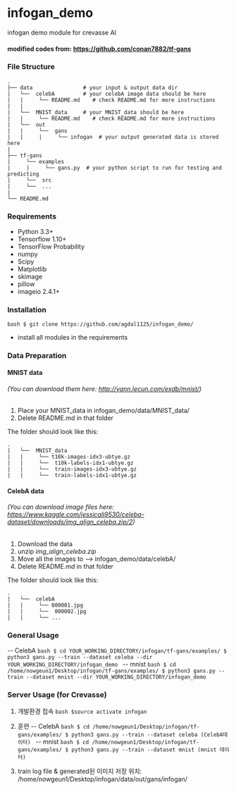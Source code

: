 # infogan_demo
infogan demo module for crevasse AI


#### modified codes from: https://github.com/conan7882/tf-gans

### File Structure
    .
    ├── data                # your input & output data dir
    |   └──  celebA         # your celebA image data should be here
    |   |     └── README.md    # check README.md for more instructions
    |   |  
    |   └──  MNIST_data     # your MNIST_data should be here
    |   |     └── README.md    # check README.md for more instructions
    |   └──  out
    |   |     └──  gans
    |   |     |     └── infogan  # your output generated data is stored here
    | 
    ├── tf-gans            
    |     └── examples
    |     |     └── gans.py  # your python script to run for testing and predicting    
    |     └──  src
    |     └──  ...
    |     
    └── README.md
 
### Requirements

- Python 3.3+
- Tensorflow 1.10+
- TensorFlow Probability
- numpy
- Scipy
- Matplotlib
- skimage
- pillow
- imageio 2.4.1+

### Installation
`bash
$ git clone https://github.com/agdal1125/infogan_demo/
`
+ install all modules in the requirements


### Data Preparation

#### MNIST data 
###### (You can download them here: http://yann.lecun.com/exdb/mnist/)

1. Place your MNIST_data in infogan_demo/data/MNIST_data/ 
2. Delete README.md in that folder

The folder should look like this:

    .
    |   └──  MNIST_data     
    |   |     └── t10k-images-idx3-ubtye.gz
    |   |     └──  t10k-labels-idx1-ubtye.gz
    |   |     └──  train-images-idx3-ubtye.gz
    |   |     └──  train-labels-idx1-ubtye.gz

#### CelebA data 
###### (You can download image files here: https://www.kaggle.com/jessicali9530/celeba-dataset/downloads/img_align_celeba.zip/2)

1. Download the data
2. unzip *img_align_celeba.zip*
3. Move all the images to --> infogan_demo/data/celebA/
4. Delete README.md in that folder

The folder should look like this:

    .
    |   └──  celebA     
    |   |     └── 000001.jpg
    |   |     └──  000002.jpg
    |   |     └── ...


### General Usage

-- CelebA
`bash
$ cd YOUR_WORKING_DIRECTORY/infogan/tf-gans/examples/
$ python3 gans.py --train --dataset celeba --dir YOUR_WORKING_DIRECTORY/infogan_demo
`
-- mnist
`bash
$ cd /home/nowgeun1/Desktop/infogan/tf-gans/examples/
$ python3 gans.py --train --dataset mnist --dir YOUR_WORKING_DIRECTORY/infogan_demo
`



   
### Server Usage (for Crevasse)

1. 개발환경 접속
`bash
$source activate infogan
`

2. 훈련
-- CelebA
`bash
$ cd /home/nowgeun1/Desktop/infogan/tf-gans/examples/
$ python3 gans.py --train --dataset celeba (CelebA데이터)
`
-- mnist
`bash
$ cd /home/nowgeun1/Desktop/infogan/tf-gans/examples/
$ python3 gans.py --train --dataset mnist (mnist 데이터)
`

3. train log file & generated된 이미지 저장 위치:
/home/nowgeun1/Desktop/infogan/data/out/gans/infogan/
  
